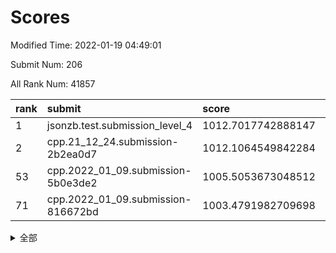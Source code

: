 # Scores

Modified Time: 2022-01-19 04:49:01

Submit Num: 206

All Rank Num: 41857

| rank |               submit               |       score        |       sigma        | pk_num |
| :--- | :--------------------------------- | :----------------- | :----------------- | :----- |
| 1    | jsonzb.test.submission_level_4     | 1012.7017742888147 | 0.8257517774538564 | 749    |
| 2    | cpp.21_12_24.submission-2b2ea0d7   | 1012.1064549842284 | 0.7950191863799659 | 817    |
| 53   | cpp.2022_01_09.submission-5b0e3de2 | 1005.5053673048512 | 0.7402090101786878 | 816    |
| 71   | cpp.2022_01_09.submission-816672bd | 1003.4791982709698 | 0.7191133082631446 | 816    |


<details>
<summary>全部</summary>

| rank |                 submit                 |       score        |       sigma        | pk_num |
| :--- | :------------------------------------- | :----------------- | :----------------- | :----- |
| 1    | jsonzb.test.submission_level_4         | 1012.7017742888147 | 0.8257517774538564 | 749    |
| 2    | cpp.21_12_24.submission-2b2ea0d7       | 1012.1064549842284 | 0.7950191863799659 | 817    |
| 3    | gobigger.level_3.submission_level_3_34 | 1012.026832169375  | 0.7815439519169439 | 817    |
| 4    | gobigger.level_3.submission_level_3_49 | 1011.4392895823628 | 0.7554579341769916 | 810    |
| 5    | gobigger.level_3.submission_level_3_17 | 1011.1276670978891 | 0.7568581102508138 | 814    |
| 6    | gobigger.level_3.submission_level_3_13 | 1011.0372509510872 | 0.7663990973494046 | 811    |
| 7    | gobigger.level_3.submission_level_3_36 | 1010.9969291903597 | 0.7785787772552206 | 816    |
| 8    | gobigger.level_3.submission_level_3_3  | 1010.9623694333784 | 0.7572532035464086 | 816    |
| 9    | gobigger.level_3.submission_level_3_7  | 1010.9188264148243 | 0.7536863114603471 | 815    |
| 10   | gobigger.level_3.submission_level_3_31 | 1010.9084871761083 | 0.7590514271084001 | 808    |
| 11   | gobigger.level_3.submission_level_3_16 | 1010.8507818497881 | 0.7765790356965636 | 810    |
| 12   | gobigger.level_3.submission_level_3_41 | 1010.7798904873275 | 0.7680124431290366 | 814    |
| 13   | gobigger.level_3.submission_level_3_48 | 1010.7068496300288 | 0.748220263018576  | 815    |
| 14   | gobigger.level_3.submission_level_3_1  | 1010.56317950073   | 0.7659268159170971 | 811    |
| 15   | gobigger.level_3.submission_level_3_2  | 1010.5217651895147 | 0.7410966728489526 | 816    |
| 16   | gobigger.level_3.submission_level_3_45 | 1010.451417282659  | 0.7510637669937358 | 813    |
| 17   | gobigger.level_3.submission_level_3_28 | 1010.3242705243149 | 0.7505903646381868 | 813    |
| 18   | gobigger.level_3.submission_level_3_40 | 1010.1655504638289 | 0.7409393102374726 | 818    |
| 19   | gobigger.level_3.submission_level_3_19 | 1010.1630840662426 | 0.7458691365643236 | 808    |
| 20   | gobigger.level_3.submission_level_3_12 | 1010.1630772348813 | 0.7569584725157364 | 809    |
| 21   | gobigger.level_3.submission_level_3_26 | 1010.1465785710034 | 0.7442408131082865 | 810    |
| 22   | gobigger.level_3.submission_level_3_0  | 1010.1449485943615 | 0.762051615440231  | 817    |
| 23   | gobigger.level_3.submission_level_3_43 | 1010.112851554038  | 0.765020287969446  | 816    |
| 24   | gobigger.level_3.submission_level_3_8  | 1010.1122571883328 | 0.7435365692702629 | 817    |
| 25   | gobigger.level_3.submission_level_3_32 | 1010.0852323269094 | 0.7518679061110245 | 818    |
| 26   | gobigger.level_3.submission_level_3_42 | 1010.0597122219264 | 0.7355708964075175 | 814    |
| 27   | gobigger.level_3.submission_level_3_37 | 1009.9632009149761 | 0.7417306952874901 | 817    |
| 28   | gobigger.level_3.submission_level_3_33 | 1009.9273052106055 | 0.7615131705492303 | 818    |
| 29   | gobigger.level_3.submission_level_3_27 | 1009.9160069024352 | 0.7718181957423326 | 815    |
| 30   | gobigger.level_3.submission_level_3_21 | 1009.8921963901236 | 0.768868623063732  | 811    |
| 31   | gobigger.level_3.submission_level_3_11 | 1009.8580751003269 | 0.7447403263048199 | 807    |
| 32   | gobigger.level_3.submission_level_3_15 | 1009.8577222499791 | 0.7242753264656099 | 813    |
| 33   | gobigger.level_3.submission_level_3_29 | 1009.7987224061081 | 0.7468217932091941 | 816    |
| 34   | gobigger.level_3.submission_level_3_46 | 1009.547319208962  | 0.7420852336071319 | 810    |
| 35   | gobigger.level_3.submission_level_3_20 | 1009.5427539838158 | 0.7504748175901693 | 810    |
| 36   | gobigger.level_3.submission_level_3_18 | 1009.5356483316002 | 0.7757786547027719 | 814    |
| 37   | gobigger.level_3.submission_level_3_5  | 1009.5274299306033 | 0.7428529633988579 | 811    |
| 38   | gobigger.level_3.submission_level_3_6  | 1009.4366765275765 | 0.7522545465584556 | 811    |
| 39   | gobigger.level_3.submission_level_3_38 | 1009.4144507799406 | 0.7310219895546384 | 812    |
| 40   | gobigger.level_3.submission_level_3_47 | 1009.4068615482769 | 0.736550369504079  | 814    |
| 41   | gobigger.level_3.submission_level_3_25 | 1009.3775150590335 | 0.758501530353851  | 812    |
| 42   | gobigger.level_3.submission_level_3_35 | 1009.366929788434  | 0.746833234229656  | 812    |
| 43   | gobigger.level_3.submission_level_3_39 | 1009.308397344031  | 0.7528015173834716 | 815    |
| 44   | gobigger.level_3.submission_level_3_22 | 1009.2939694278776 | 0.7387279514811081 | 813    |
| 45   | gobigger.level_3.submission_level_3_30 | 1009.0398344467236 | 0.7337901052395118 | 811    |
| 46   | gobigger.level_3.submission_level_3_23 | 1008.4520854623169 | 0.7405336738003396 | 810    |
| 47   | gobigger.level_3.submission_level_3_10 | 1008.3628263397113 | 0.738686959390756  | 814    |
| 48   | gobigger.level_3.submission_level_3_24 | 1008.3580889057732 | 0.7429060096361726 | 812    |
| 49   | gobigger.level_3.submission_level_3_4  | 1008.1936905316826 | 0.731129772426824  | 808    |
| 50   | gobigger.level_3.submission_level_3_44 | 1008.0084191542966 | 0.732409819381364  | 813    |
| 51   | gobigger.level_3.submission_level_3_14 | 1007.8137703567867 | 0.7297987065120392 | 815    |
| 52   | gobigger.level_3.submission_level_3_9  | 1007.3784151278392 | 0.740785455427743  | 812    |
| 53   | cpp.2022_01_09.submission-5b0e3de2     | 1005.5053673048512 | 0.7402090101786878 | 816    |
| 54   | gobigger.level_1.submission_level_1_10 | 1004.4167951555596 | 0.7203240602109765 | 815    |
| 55   | gobigger.level_1.submission_level_1_4  | 1004.3685930702102 | 0.7254861373815854 | 815    |
| 56   | gobigger.level_1.submission_level_1_49 | 1004.3378434486276 | 0.7125885952706972 | 817    |
| 57   | gobigger.level_1.submission_level_1_2  | 1004.185356629744  | 0.7145128398968074 | 808    |
| 58   | gobigger.level_1.submission_level_1_22 | 1004.1208438221194 | 0.724798661992658  | 813    |
| 59   | gobigger.level_1.submission_level_1_45 | 1004.0731383282695 | 0.7194418912002979 | 814    |
| 60   | gobigger.level_1.submission_level_1_28 | 1004.050429058993  | 0.7209019770847231 | 815    |
| 61   | gobigger.level_1.submission_level_1_43 | 1003.8350046355865 | 0.7224455453607705 | 812    |
| 62   | gobigger.level_1.submission_level_1_15 | 1003.7878885415657 | 0.7311482600415524 | 817    |
| 63   | gobigger.level_1.submission_level_1_7  | 1003.7267056878352 | 0.7259081090578338 | 813    |
| 64   | gobigger.level_1.submission_level_1_21 | 1003.6959554129908 | 0.7237644862493111 | 804    |
| 65   | gobigger.level_1.submission_level_1_19 | 1003.6906172979569 | 0.7199744393299942 | 814    |
| 66   | gobigger.level_1.submission_level_1_36 | 1003.6804244299349 | 0.7142457137877318 | 816    |
| 67   | gobigger.level_1.submission_level_1_0  | 1003.6458238952742 | 0.7033147790363895 | 821    |
| 68   | gobigger.level_1.submission_level_1_5  | 1003.6033858020031 | 0.7133787448317581 | 809    |
| 69   | gobigger.level_1.submission_level_1_44 | 1003.5751158031936 | 0.7319522340491438 | 819    |
| 70   | gobigger.level_1.submission_level_1_1  | 1003.5529795694465 | 0.7131663018746514 | 812    |
| 71   | cpp.2022_01_09.submission-816672bd     | 1003.4791982709698 | 0.7191133082631446 | 816    |
| 72   | gobigger.level_1.submission_level_1_41 | 1003.4521159887793 | 0.719793590495718  | 812    |
| 73   | gobigger.level_1.submission_level_1_17 | 1003.3769396128554 | 0.7200018344446203 | 814    |
| 74   | gobigger.level_1.submission_level_1_18 | 1003.3721115324795 | 0.731147887054685  | 809    |
| 75   | gobigger.level_1.submission_level_1_13 | 1003.3088844245908 | 0.7173629416856961 | 814    |
| 76   | gobigger.level_1.submission_level_1_48 | 1003.2791520857197 | 0.7218650185784298 | 809    |
| 77   | gobigger.level_1.submission_level_1_32 | 1003.2546591580407 | 0.7141671302986844 | 813    |
| 78   | gobigger.level_1.submission_level_1_27 | 1003.2450317797478 | 0.7208158180053125 | 811    |
| 79   | gobigger.level_1.submission_level_1_24 | 1003.1987801455044 | 0.7244461828502211 | 811    |
| 80   | gobigger.level_1.submission_level_1_9  | 1003.1726658154192 | 0.7198831440017217 | 816    |
| 81   | gobigger.level_1.submission_level_1_38 | 1003.1139240740981 | 0.700717968204747  | 816    |
| 82   | gobigger.level_1.submission_level_1_34 | 1003.0264272039393 | 0.7192694259327252 | 811    |
| 83   | gobigger.level_1.submission_level_1_8  | 1002.9363652752448 | 0.7389011988190828 | 811    |
| 84   | gobigger.level_1.submission_level_1_35 | 1002.9257370990462 | 0.7187059453447324 | 811    |
| 85   | gobigger.level_1.submission_level_1_31 | 1002.9211583966567 | 0.720036256742108  | 811    |
| 86   | gobigger.level_1.submission_level_1_6  | 1002.8698778181026 | 0.7203229456411817 | 814    |
| 87   | gobigger.level_1.submission_level_1_11 | 1002.8620440756159 | 0.7164654055541037 | 810    |
| 88   | gobigger.level_1.submission_level_1_46 | 1002.859064771803  | 0.7135252803796597 | 809    |
| 89   | gobigger.level_1.submission_level_1_16 | 1002.8528038155906 | 0.7276861748040331 | 816    |
| 90   | gobigger.level_1.submission_level_1_3  | 1002.7656001014445 | 0.7125760636416139 | 812    |
| 91   | gobigger.level_1.submission_level_1_12 | 1002.7516948118507 | 0.7062585004446431 | 816    |
| 92   | gobigger.level_1.submission_level_1_42 | 1002.7342472795677 | 0.7068409998618692 | 810    |
| 93   | gobigger.level_1.submission_level_1_23 | 1002.647768484539  | 0.7075837750163714 | 815    |
| 94   | gobigger.level_1.submission_level_1_29 | 1002.5231750103704 | 0.7225926413736077 | 813    |
| 95   | gobigger.level_1.submission_level_1_39 | 1002.4921050445562 | 0.7195537301640086 | 813    |
| 96   | gobigger.level_1.submission_level_1_47 | 1002.425607000552  | 0.7215042028398274 | 811    |
| 97   | gobigger.level_1.submission_level_1_33 | 1002.3399566828922 | 0.7138553510665628 | 809    |
| 98   | gobigger.level_1.submission_level_1_37 | 1002.2353314676893 | 0.7136261597794838 | 814    |
| 99   | gobigger.level_1.submission_level_1_26 | 1002.0952749840444 | 0.7183552991717882 | 812    |
| 100  | gobigger.level_1.submission_level_1_25 | 1002.0251733930862 | 0.7361085947907648 | 810    |
| 101  | gobigger.level_1.submission_level_1_14 | 1001.8718072460547 | 0.7306828119367914 | 811    |
| 102  | gobigger.level_1.submission_level_1_40 | 1001.806414818466  | 0.7091487102414026 | 813    |
| 103  | gobigger.level_1.submission_level_1_30 | 1001.7989772603976 | 0.7244529441477324 | 815    |
| 104  | gobigger.level_1.submission_level_1_20 | 1001.7979355642897 | 0.7133857633870457 | 814    |
| 105  | gobigger.random.submission_random_13   | 997.2382797933379  | 0.7132263936400206 | 818    |
| 106  | gobigger.random.submission_random_3    | 997.1188542568807  | 0.7274982358333629 | 819    |
| 107  | gobigger.random.submission_random_34   | 997.0648185318371  | 0.7174770137372091 | 813    |
| 108  | gobigger.random.submission_random_36   | 996.9904882601593  | 0.7204278048905547 | 813    |
| 109  | gobigger.random.submission_random_43   | 996.8862920891457  | 0.7057684242292697 | 811    |
| 110  | gobigger.random.submission_random_8    | 996.8682889027303  | 0.6983284156024512 | 811    |
| 111  | gobigger.random.submission_random_25   | 996.7776094419544  | 0.7119911343090571 | 813    |
| 112  | gobigger.random.submission_random_42   | 996.771737778934   | 0.7318819224132626 | 815    |
| 113  | gobigger.random.submission_random_1    | 996.6912247839259  | 0.7094369479772179 | 812    |
| 114  | gobigger.random.submission_random_12   | 996.6259770610558  | 0.7238066650706169 | 811    |
| 115  | gobigger.random.submission_random_14   | 996.579413307459   | 0.7113518648821444 | 817    |
| 116  | gobigger.random.submission_random_39   | 996.5647237667922  | 0.723554393520746  | 812    |
| 117  | gobigger.random.submission_random_10   | 996.5242480142765  | 0.7132884785524417 | 815    |
| 118  | gobigger.random.submission_random_21   | 996.5175301011875  | 0.7190186363624562 | 814    |
| 119  | gobigger.random.submission_random_18   | 996.4701026132103  | 0.7148259759242566 | 813    |
| 120  | gobigger.random.submission_random_24   | 996.3953858182258  | 0.7089445372786881 | 814    |
| 121  | gobigger.random.submission_random_45   | 996.3655218581665  | 0.7179820075442761 | 808    |
| 122  | gobigger.random.submission_random_0    | 996.3255129090808  | 0.7130528999023028 | 814    |
| 123  | gobigger.random.submission_random_27   | 996.2861671999822  | 0.7178505782652224 | 815    |
| 124  | gobigger.random.submission_random_46   | 996.2783424595948  | 0.698471253124868  | 809    |
| 125  | gobigger.random.submission_random_15   | 996.1936895820348  | 0.7168804279504143 | 809    |
| 126  | gobigger.random.submission_random_19   | 996.0560498302434  | 0.7089087564238287 | 812    |
| 127  | gobigger.random.submission_random_17   | 996.0525784498193  | 0.7216315392739533 | 811    |
| 128  | gobigger.random.submission_random_29   | 995.9372911081597  | 0.7298170815637889 | 805    |
| 129  | gobigger.random.submission_random_23   | 995.9047041069377  | 0.7215702103545475 | 813    |
| 130  | gobigger.random.submission_random_26   | 995.8975380317621  | 0.7039551146059924 | 817    |
| 131  | gobigger.random.submission_random_49   | 995.8890004459671  | 0.7146626012487693 | 814    |
| 132  | gobigger.random.submission_random_47   | 995.8800790293654  | 0.7127559155002223 | 811    |
| 133  | gobigger.random.submission_random_33   | 995.874113378674   | 0.699880691219736  | 815    |
| 134  | gobigger.random.submission_random_4    | 995.8357237458735  | 0.7231163372394244 | 813    |
| 135  | gobigger.random.submission_random_32   | 995.8126602445545  | 0.7377376455547308 | 812    |
| 136  | gobigger.random.submission_random_44   | 995.8051862371314  | 0.7215367838734152 | 811    |
| 137  | gobigger.random.submission_random_31   | 995.7518963444459  | 0.716889506431176  | 817    |
| 138  | gobigger.random.submission_random_40   | 995.5848045682748  | 0.7089019491939035 | 812    |
| 139  | gobigger.random.submission_random_30   | 995.5819659392166  | 0.7210944129210579 | 812    |
| 140  | gobigger.random.submission_random_16   | 995.5791952439331  | 0.7139382873631284 | 817    |
| 141  | gobigger.random.submission_random_5    | 995.5524744016996  | 0.7394801383899504 | 810    |
| 142  | gobigger.random.submission_random_22   | 995.5088755304769  | 0.7222569194809187 | 817    |
| 143  | gobigger.random.submission_random_37   | 995.4850378237063  | 0.7206770199256323 | 813    |
| 144  | gobigger.random.submission_random_41   | 995.44760336282    | 0.7250652592855591 | 816    |
| 145  | gobigger.random.submission_random_6    | 995.3831343242508  | 0.7218225076497495 | 814    |
| 146  | gobigger.random.submission_random_38   | 995.3584104635661  | 0.7062468459967206 | 815    |
| 147  | gobigger.random.submission_random_11   | 995.286949867129   | 0.7301015307260253 | 815    |
| 148  | gobigger.random.submission_random_48   | 995.2599468790993  | 0.7050020036057233 | 814    |
| 149  | gobigger.random.submission_random_35   | 995.1619260901705  | 0.7273621815289971 | 813    |
| 150  | gobigger.random.submission_random_9    | 994.9566888446968  | 0.7164004307052722 | 810    |
| 151  | gobigger.random.submission_random_7    | 994.8462386755621  | 0.7196132027177237 | 810    |
| 152  | gobigger.random.submission_random_28   | 994.8296730993494  | 0.7104557200397177 | 808    |
| 153  | gobigger.random.submission_random_20   | 994.8237331271589  | 0.7269367948990381 | 812    |
| 154  | gobigger.random.submission_random_2    | 994.6595736033711  | 0.7138760012197295 | 814    |
| 155  | gobigger.level_2.submission_level_2_33 | 994.4740945196883  | 0.7323678515383495 | 815    |
| 156  | gobigger.level_2.submission_level_2_45 | 994.1863455201523  | 0.7349464442845091 | 815    |
| 157  | gobigger.level_2.submission_level_2_21 | 993.744117806593   | 0.7525569836447721 | 806    |
| 158  | gobigger.level_2.submission_level_2_38 | 993.6136319626211  | 0.7424781702290515 | 814    |
| 159  | gobigger.level_2.submission_level_2_20 | 993.5026051538423  | 0.7452733184130401 | 815    |
| 160  | gobigger.level_2.submission_level_2_31 | 993.461057692387   | 0.7444391634453296 | 815    |
| 161  | gobigger.level_2.submission_level_2_29 | 993.0699806032275  | 0.7548718957547865 | 811    |
| 162  | gobigger.level_2.submission_level_2_5  | 993.0305768212578  | 0.7420741752862229 | 815    |
| 163  | gobigger.level_2.submission_level_2_25 | 992.9022400223315  | 0.7415401591498032 | 812    |
| 164  | gobigger.level_2.submission_level_2_0  | 992.8184491826831  | 0.7307338111674925 | 807    |
| 165  | gobigger.level_2.submission_level_2_8  | 992.7887925577954  | 0.7341846821730519 | 819    |
| 166  | gobigger.level_2.submission_level_2_7  | 992.7242708287876  | 0.7459415985835166 | 812    |
| 167  | gobigger.level_2.submission_level_2_27 | 992.6733437683611  | 0.7434849175093192 | 814    |
| 168  | gobigger.level_2.submission_level_2_2  | 992.6561352875639  | 0.7625858178993316 | 809    |
| 169  | gobigger.level_2.submission_level_2_17 | 992.6457468738472  | 0.7300128193355014 | 809    |
| 170  | gobigger.level_2.submission_level_2_41 | 992.6377919533176  | 0.7434250043176409 | 813    |
| 171  | gobigger.level_2.submission_level_2_40 | 992.6150373417719  | 0.7300913999383272 | 816    |
| 172  | gobigger.level_2.submission_level_2_24 | 992.6083749707193  | 0.7463124158858335 | 817    |
| 173  | gobigger.level_2.submission_level_2_15 | 992.5931029726644  | 0.7532844321600443 | 815    |
| 174  | gobigger.level_2.submission_level_2_4  | 992.5147197087344  | 0.749292555184797  | 809    |
| 175  | gobigger.level_2.submission_level_2_37 | 992.5117322683545  | 0.76666539596361   | 805    |
| 176  | gobigger.level_2.submission_level_2_3  | 992.4757316603665  | 0.7467784022009806 | 816    |
| 177  | gobigger.level_2.submission_level_2_34 | 992.4569249618719  | 0.7539055726392757 | 815    |
| 178  | gobigger.level_2.submission_level_2_42 | 992.3782888974705  | 0.761449224639552  | 807    |
| 179  | gobigger.level_2.submission_level_2_13 | 992.3406190162405  | 0.7561997021244493 | 812    |
| 180  | gobigger.level_2.submission_level_2_47 | 992.2758966129858  | 0.7601083553301122 | 815    |
| 181  | gobigger.level_2.submission_level_2_44 | 992.2680826319032  | 0.7643674485106445 | 811    |
| 182  | gobigger.level_2.submission_level_2_39 | 992.1411631443466  | 0.7539596847702201 | 815    |
| 183  | gobigger.level_2.submission_level_2_9  | 992.1176340472158  | 0.7377965064405279 | 812    |
| 184  | gobigger.level_2.submission_level_2_46 | 992.0983796164215  | 0.7647458624789193 | 811    |
| 185  | gobigger.level_2.submission_level_2_49 | 991.8958471802921  | 0.7659232206459303 | 813    |
| 186  | gobigger.level_2.submission_level_2_26 | 991.8583920853447  | 0.7444741189401793 | 818    |
| 187  | gobigger.level_2.submission_level_2_35 | 991.8544817166388  | 0.7695225923446832 | 815    |
| 188  | gobigger.level_2.submission_level_2_18 | 991.7319210067765  | 0.7364603555462315 | 811    |
| 189  | gobigger.level_2.submission_level_2_36 | 991.6557687919526  | 0.7479471413343921 | 813    |
| 190  | gobigger.level_2.submission_level_2_32 | 991.6263010883534  | 0.7804687720661497 | 817    |
| 191  | gobigger.level_2.submission_level_2_43 | 991.4007592226529  | 0.7519365613455938 | 820    |
| 192  | gobigger.level_2.submission_level_2_12 | 991.2557780810029  | 0.7630739294811036 | 814    |
| 193  | gobigger.level_2.submission_level_2_14 | 991.0797391573095  | 0.7765296754635653 | 817    |
| 194  | gobigger.level_2.submission_level_2_16 | 991.0375595781355  | 0.7567563212263884 | 817    |
| 195  | gobigger.level_2.submission_level_2_48 | 990.9989807029942  | 0.7557590798451077 | 814    |
| 196  | gobigger.level_2.submission_level_2_6  | 990.9651861115234  | 0.7558073190378495 | 814    |
| 197  | gobigger.level_2.submission_level_2_11 | 990.7813884570043  | 0.7504396405437955 | 818    |
| 198  | gobigger.level_2.submission_level_2_28 | 990.6224697827608  | 0.7631348187933898 | 817    |
| 199  | gobigger.level_2.submission_level_2_10 | 990.411344863914   | 0.764357085587184  | 808    |
| 200  | gobigger.level_2.submission_level_2_1  | 990.3566982419061  | 0.7716750842472421 | 810    |
| 201  | gobigger.level_2.submission_level_2_30 | 990.299156380616   | 0.7751557106732723 | 810    |
| 202  | gobigger.level_2.submission_level_2_22 | 989.9759143381029  | 0.7579789332089387 | 816    |
| 203  | gobigger.level_2.submission_level_2_19 | 989.185460578004   | 0.7777929452187164 | 815    |
| 204  | gobigger.level_2.submission_level_2_23 | 989.0690139130642  | 0.782567763349058  | 813    |
| 205  | gobigger.none.submission_none_1        | 976.7634945801315  | 1.365534783156818  | 808    |
| 206  | gobigger.none.submission_none_0        | 975.9084031617956  | 1.4145459156697406 | 817    |

</details>